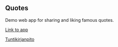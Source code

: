 ## Quotes
Demo web app for sharing and liking famous quotes.

[Link to app](https://warm-beyond-30004.herokuapp.com/)

[Tuntikirjanpito](https://docs.google.com/spreadsheets/d/110BziuB9o5ny5d-94ZgipXj8ozYmjujPAZQDkrT3v9c/edit?usp=sharing)